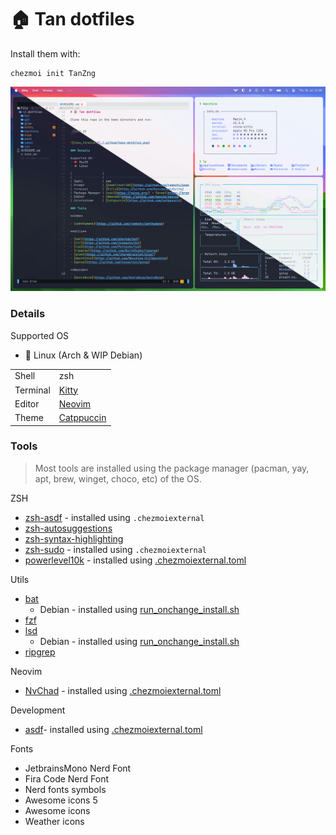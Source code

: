 # 🏠 Tan dotfiles

Install them with:

```
chezmoi init TanZng
```

![tanx_terminal](./.github/tanx-dotfiles.png)

### Details
Supported OS
 - 🐧 Linux (Arch & WIP Debian)

|||
|-------|----|
|Shell|zsh|
|Terminal|[Kitty](https://github.com/kovidgoyal/kitty)|
|Editor|[Neovim](https://github.com/neovim/neovim)|
|Theme|[Catppuccin](https://github.com/catppuccin)|

<!-- WIP |Windows||
|----|----|
|Shell|zsh|
|Terminal|[Windows Terminal](https://github.com/microsoft/terminal)|
|Editor|[VSCode](https://github.com/microsoft/vscode)| -->


### Tools

> Most tools are installed using the package manager (pacman, yay, apt, brew, winget, choco, etc) of the OS.

ZSH

- [zsh-asdf](https://github.com/ohmyzsh/ohmyzsh/blob/master/plugins/sudo/sudo.plugin.zsh) - installed using `.chezmoiexternal`
- [zsh-autosuggestions](https://github.com/zsh-users/zsh-autosuggestions)
- [zsh-syntax-highlighting](https://github.com/zsh-users/zsh-syntax-highlighting)
- [zsh-sudo](https://github.com/ohmyzsh/ohmyzsh/blob/master/plugins/sudo/sudo.plugin.zsh) - installed using `.chezmoiexternal`
- [powerlevel10k](https://github.com/romkatv/powerlevel10k) - installed using [.chezmoiexternal.toml](/home/.chezmoiexternal.toml)

Utils

- [bat](https://github.com/sharkdp/bat)
    - Debian - installed using [run_onchange_install.sh](/home/.chezmoiscripts/run_onchange_install.sh)
- [fzf](https://github.com/junegunn/fzf)
- [lsd](https://github.com/Peltoche/lsd)
    - Debian - installed using [run_onchange_install.sh](/home/.chezmoiscripts/run_onchange_install.sh)
- [ripgrep](https://github.com/BurntSushi/ripgrep)
<!-- - WIP [mdcat](https://codeberg.org/flausch/mdcat/) - only arch -->

Neovim

- [NvChad](https://github.com/NvChad/NvChad) - installed using [.chezmoiexternal.toml](/home/.chezmoiexternal.toml)

Development

- [asdf](https://github.com/asdf-vm/asdf)- installed using [.chezmoiexternal.toml](/home/.chezmoiexternal.toml)

Fonts

- JetbrainsMono Nerd Font
- Fira Code Nerd Font
- Nerd fonts symbols
- Awesome icons 5
- Awesome icons
- Weather icons